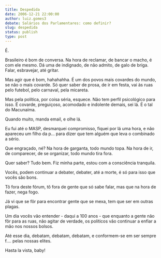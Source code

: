 ```yaml
---
title: Despedida
date: 2006-12-21 22:00:00
author: luiz.gomes3
debate: Salários dos Parlamentares: como definir?
slug: despedida
status: publish 
type: post
---
```


É.  

Brasileiro é bom de conversa. Na hora de reclamar, de bancar o macho, é com ele mesmo. Dá uma de indignado, de não admito, de galo de briga. Falar, esbravejar, até gritar.  

Mas agir que é bom, hahahahha. É um dos povos mais covardes do mundo, se não o mais covarde. Só quer saber de prosa, de ir em festa, vai às ruas pelo futebol, pelo carnaval, pela micareta.  

Mas pela política, por coisa séria, esquece. Não tem perfil psicológico para isso. É covarde, preguiçoso, acomodado e indolente demais, sei lá. É o tal do Macunaíma.  

Quando muito, manda email, e olhe lá.  

Eu fui até o MASP, desmarquei compromisso, fiquei por lá uma hora, e não apareceu um filho da p... para dizer que tem alguém que leva o combinado a sério.  

Que engraçado, né? Na hora de garganta, todo mundo topa. Na hora de ir, de comparecer, de se organizar, todo mundo tira fora.  

Quer saber? Tudo bem. Fiz minha parte, estou com a consciência tranquila.   

Vocês, podem continuar a debater, debater, até a morte, é só para isso que vocês são bons.  

Tô fora deste fórum, tô fora de gente que só sabe falar, mas que na hora de fazer, nega fogo.  

Já vi que se fôr para encontrar gente que se mexa, tem que ser em outras plagas.  

Um dia vocês vão entender - daqui a 100 anos - que enquanto a gente não fôr para as ruas, não agitar de verdade, os políticos vão continuar a enfiar a mão nos nossos bolsos.  

Até esse dia, debatam, debatam, debatam, e conformem-se em ser sempre f.... pelas nossas elites.  

Hasta la vista, baby!
